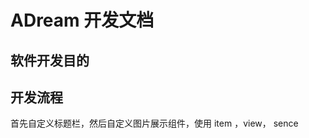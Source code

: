 <!--
 * @Description:
 * @Author: Xiao
 * @Date: 2023-03-02 13:28:14
 * @LastEditTime: 2023-03-02 13:30:59
 * @LastEditors: Xiao
-->

# ADream 开发文档

## 软件开发目的

## 开发流程

首先自定义标题栏，然后自定义图片展示组件，使用 item ，view， sence

